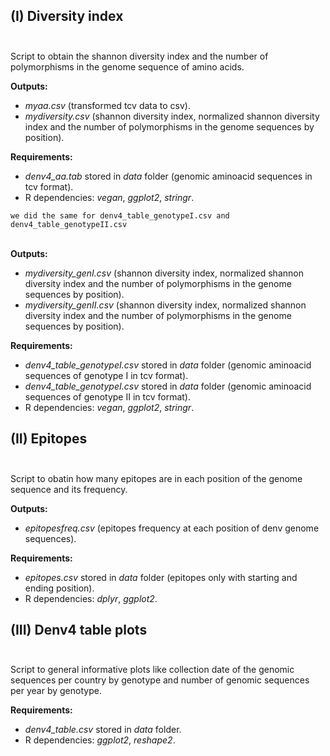 ## (I) Diversity index<br/><br/>

Script to obtain the shannon diversity index and the number of polymorphisms in the genome sequence of amino acids. 

**Outputs:**
- *myaa.csv* (transformed tcv data to csv).
- *mydiversity.csv* (shannon diversity index, normalized shannon diversity index and the number of polymorphisms in the genome  sequences by position).

**Requirements:**
- *denv4_aa.tab* stored in *data* folder (genomic aminoacid sequences in tcv format).
- R dependencies: *vegan*, *ggplot2*, *stringr*.

`we did the same for denv4_table_genotypeI.csv and denv4_table_genotypeII.csv`<br/><br/>

**Outputs:**
- *mydiversity_genI.csv* (shannon diversity index, normalized shannon diversity index and the number of polymorphisms in the genome  sequences by position).
- *mydiversity_genII.csv* (shannon diversity index, normalized shannon diversity index and the number of polymorphisms in the genome  sequences by position).

**Requirements:**
-  *denv4_table_genotypeI.csv* stored in *data* folder (genomic aminoacid sequences of genotype I in tcv format).
-  *denv4_table_genotypeI.csv* stored in *data* folder (genomic aminoacid sequences of genotype II in tcv format).
- R dependencies: *vegan*, *ggplot2*, *stringr*.

## (II) Epitopes<br/><br/>

Script to obatin how many epitopes are in each position of the genome sequence and its frequency. 

**Outputs:**
- *epitopesfreq.csv* (epitopes frequency at each position of denv genome sequences).

**Requirements:**
- *epitopes.csv* stored in *data* folder (epitopes only with starting and ending position).
- R dependencies: *dplyr*, *ggplot2*.

## (III) Denv4 table plots<br/><br/>

Script to general informative plots like collection date of the genomic sequences per country by genotype and number of genomic sequences per year by genotype.

**Requirements:**
- *denv4_table.csv* stored in *data* folder.
- R dependencies: *ggplot2*, *reshape2*.
